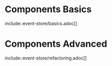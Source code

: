 # Components Basics

include::event-store/basics.adoc[]



# Components Advanced

include::event-store/refactoring.adoc[]




